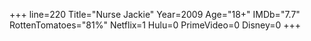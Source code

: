 +++
line=220
Title="Nurse Jackie"
Year=2009
Age="18+"
IMDb="7.7"
RottenTomatoes="81%"
Netflix=1
Hulu=0
PrimeVideo=0
Disney=0
+++

